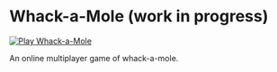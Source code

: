 # Whack-a-Mole (work in progress)

[![Play Whack-a-Mole](https://badgen.net/static/Play/Whack-a-Mole/green)](https://whackamole.josephcosentino.me)

An online multiplayer game of whack-a-mole.

